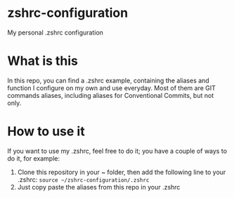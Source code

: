 # zshrc-configuration
My personal .zshrc configuration

# What is this
In this repo, you can find a .zshrc example, containing the aliases and function I configure on my own and use everyday.
Most of them are GIT commands aliases, including aliases for Conventional Commits, but not only.

# How to use it
If you want to use my .zshrc, feel free to do it; you have a couple of ways to do it, for example:
1. Clone this repository in your ~ folder, then add the following line to your .zshrc: `source ~/zshrc-configuration/.zshrc`
2. Just copy paste the aliases from this repo in your .zshrc
